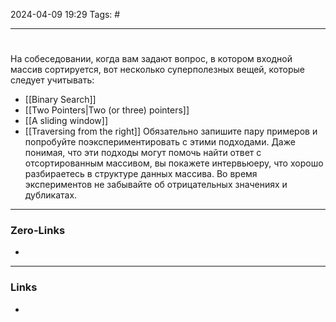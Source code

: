 2024-04-09 19:29 
Tags: #

___
#
На собеседовании, когда вам задают вопрос, в котором входной массив сортируется, вот несколько суперполезных вещей, которые следует учитывать:
- [[Binary Search]]
- [[Two Pointers|Two (or three) pointers]]
- [[A sliding window]]
- [[Traversing from the right]]
Обязательно запишите пару примеров и попробуйте поэкспериментировать с этими подходами. Даже понимая, что эти подходы могут помочь найти ответ с отсортированным массивом, вы покажете интервьюеру, что хорошо разбираетесь в структуре данных массива. Во время экспериментов не забывайте об отрицательных значениях и дубликатах.
___
### Zero-Links
- 

___
### Links
- 